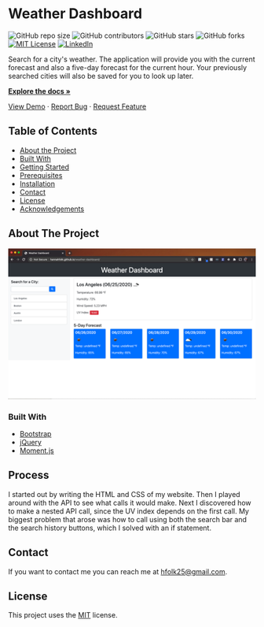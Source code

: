 # Weather Dashboard
<!--- These are examples. See https://shields.io for others or to customize this set of shields. You might want to include dependencies, project status and licence info here --->
![GitHub repo size](https://img.shields.io/github/repo-size/hannahfolk/weather-dashboard)
![GitHub contributors](https://img.shields.io/github/contributors/hannahfolk/weather-dashboard)
![GitHub stars](https://img.shields.io/github/stars/hannahfolk/weather-dashboard?style=social)
![GitHub forks](https://img.shields.io/github/forks/hannahfolk/weather-dashboard?style=social)
[![MIT License][license-shield]][license-url]
[![LinkedIn][linkedin-shield]][linkedin-url]
    
Search for a city's weather. The application will provide you with the current forecast and also a five-day forecast for the current hour. Your previously searched cities will also be saved for you to look up later.
    
<a href="https://github.com/hannahfolk/weather-dashboard"><strong>Explore the docs »</strong></a>
    
<a href="https://hannahfolk/github.io/weather-dashboard">View Demo</a>
·
<a href="https://github.com/hannahfolk/weather-dashboard/issues">Report Bug</a>
·
<a href="https://github.com/hannahfolk/weather-dashboard/issues">Request Feature</a>
    
<!-- TABLE OF CONTENTS -->
## Table of Contents
    
* [About the Project](#about-the-project)
* [Built With](#built-with)
* [Getting Started](#getting-started)
* [Prerequisites](#prerequisites)
* [Installation](#installation)
* [Contact](#contact)
* [License](#license)
* [Acknowledgements](#acknowledgements)
    
<!-- ABOUT THE PROJECT -->
## About The Project
    
[![Product Name Screen Shot][product-screenshot]]()
    
    
### Built With
    
* [Bootstrap](https://getbootstrap.com/)
* [jQuery](https://jquery.com/)
* [Moment.js](https://momentjs.com/)
      
## Process
    
I started out by writing the HTML and CSS of my website. Then I played around with the API to see what calls it would make. Next I discovered how to make a nested API call, since the UV index depends on the first call. My biggest problem that arose was how to call using both the search bar and the search history buttons, which I solved with an if statement.
    
    
## Contact
    
If you want to contact me you can reach me at [hfolk25@gmail.com](hfolk25@gmail.com).
    
    
## License
<!--- If you're not sure which open license to use see https://choosealicense.com/--->
        
This project uses the [MIT][license-url] license.
    
    
<!-- MARKDOWN LINKS & IMAGES -->
<!-- https://www.markdownguide.org/basic-syntax/#reference-style-links -->
[repo-size-shield]: https://img.shields.io/github/repo-size/hannahfolk/weather-dashboard
[contributors-shield]: https://img.shields.io/github/contributors/hannahfolk/weather-dashboard
[contributors-url]: https://github.com/hannahfolk/weather-dashboard/graphs/contributors
[forks-shield]: https://img.shields.io/github/forks/hannahfolk/weather-dashboard
[forks-url]: https://github.com/hannahfolk/weather-dashboard/network/members
[stars-shield]: https://img.shields.io/github/stars/hannahfolk/weather-dashboard?style=social
[stars-url]: https://github.com/hannahfolk/weather-dashboard/stargazers
[issues-shield]: https://img.shields.io/github/issues/hannahfolk/weather-dashboard
[issues-url]: https://github.com/hannahfolk/weather-dashboard/issues
[license-shield]: https://img.shields.io/github/license/hannahfolk/weather-dashboard?style=flat-square
[license-url]: https://github.com/hannahfolk/weather-dashboard/blob/master/LICENSE.txt
[linkedin-shield]: https://img.shields.io/badge/-LinkedIn-black.svg?&logo=linkedin&colorB=555
[linkedin-url]: https://linkedin.com/in/hannahfolk
[product-screenshot]: images/weather-dashboard-screenshot.png